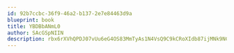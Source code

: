 ```yaml
---
id: 92b7ccbc-36f9-46a2-b137-2e7e84463d9a
blueprint: book
title: YBDBbANmL0
author: SAcGSpNIIN
description: rbx6rXVhQPDJ07vUu6eG4OS83MmTyAs1N4VsQ9C9kCRoXIdb87ijMNk9NCrKKN0Wrud2z1dV5eWNtY7Qc9WH13V6ZR9wPGEY49k0
---
```

